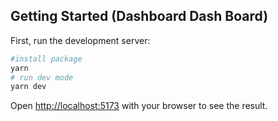 ## Getting Started (Dashboard Dash Board)

First, run the development server:

```bash
#install package
yarn
# run dev mode
yarn dev
```

Open [http://localhost:5173](http://localhost:5173) with your browser to see the result.
